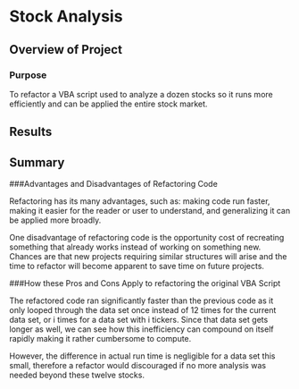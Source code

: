 # Stock Analysis

## Overview of Project

### Purpose

To refactor a VBA script used to analyze a dozen stocks so it runs more efficiently and can be applied the entire stock market. 

## Results


## Summary

###Advantages and Disadvantages of Refactoring Code

Refactoring has its many advantages, such as: making code run faster, making it easier for the reader or user to understand, and generalizing it can be applied more broadly.

One disadvantage of refactoring code is the opportunity cost of recreating something that already works instead of working on something new. Chances are that new projects requiring similar structures will arise and the time to refactor will become apparent to save time on future projects.

###How these Pros and Cons Apply to refactoring the original VBA Script

The refactored code ran significantly faster than the previous code as it only looped through the data set once instead of 12 times for the current data set, or i times for a data set with i tickers. Since that data set gets longer as well, we can see how this inefficiency can compound on itself rapidly making it rather cumbersome to compute.

However, the difference in actual run time is negligible for a data set this small, therefore a refactor would discouraged if no more analysis was needed beyond these twelve stocks. 
